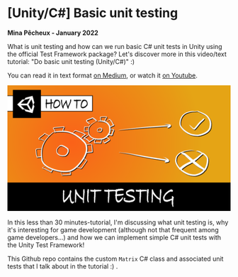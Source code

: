 # [Unity/C#] Basic unit testing

**Mina Pêcheux - January 2022**

What is unit testing and how can we run basic C# unit tests in Unity using the official Test Framework package? Let's discover more in this video/text tutorial: "Do basic unit testing (Unity/C#)" :)

You can read it in text format [on Medium](https://mina-pecheux.medium.com/9de7f923d2ee), or watch it [on Youtube](https://youtu.be/pr5FBtu5SvQ).

![thumbnail](imgs/yt_thumbnail.png)

In this less than 30 minutes-tutorial, I'm discussing what unit testing is, why it's interesting for game development (although not that frequent among game developers...) and how we can implement simple C# unit tests with the Unity Test Framework!

This Github repo contains the custom `Matrix` C# class and associated unit tests that I talk about in the tutorial :)
.